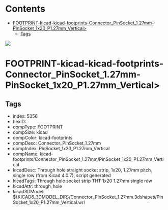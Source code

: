 



Contents
========

* [FOOTPRINT-kicad-kicad-footprints-Connector_PinSocket_1.27mm-PinSocket_1x20_P1.27mm_Vertical>](#footprint-kicad-kicad-footprints-connector_pinsocket_127mm-pinsocket_1x20_p127mm_vertical)
	* [Tags](#tags)
  
![][im]
# FOOTPRINT-kicad-kicad-footprints-Connector_PinSocket_1.27mm-PinSocket_1x20_P1.27mm_Vertical>

## Tags

- index: 5356
- hexID: 
- oompType: FOOTPRINT
- oompSize: kicad
- oompColor: kicad-footprints
- oompDesc: Connector_PinSocket_1.27mm
- oompIndex: PinSocket_1x20_P1.27mm_Vertical
- oompName: kicad-footprints/Connector_PinSocket_1.27mm/PinSocket_1x20_P1.27mm_Vertical
- kicadDesc: Through hole straight socket strip, 1x20, 1.27mm pitch, single row (from Kicad 4.0.7), script generated
- kicadTags: Through hole socket strip THT 1x20 1.27mm single row
- kicadAttr: through_hole
- kicad3DModel: ${KICAD6_3DMODEL_DIR}/Connector_PinSocket_1.27mm.3dshapes/PinSocket_1x20_P1.27mm_Vertical.wrl



[im]: image.png
